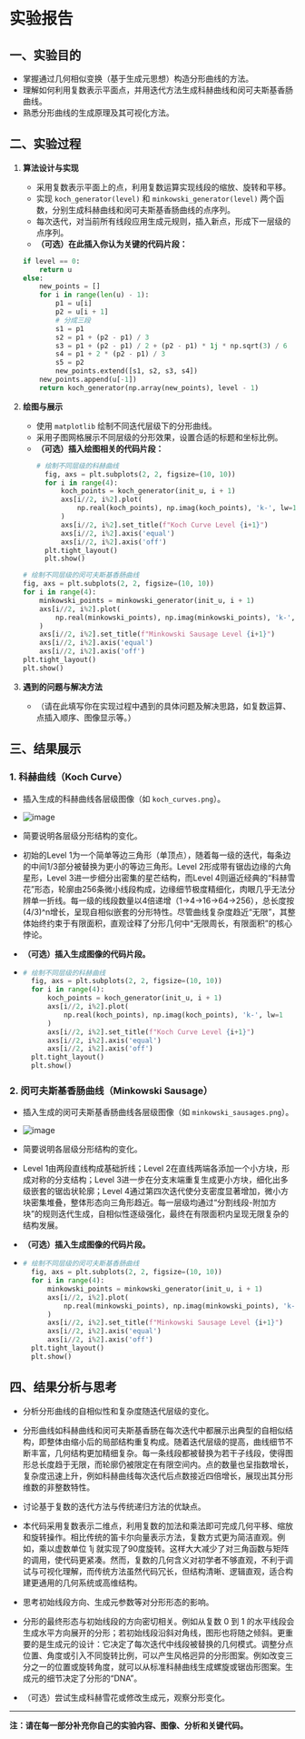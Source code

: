 # 实验报告

## 一、实验目的

- 掌握通过几何相似变换（基于生成元思想）构造分形曲线的方法。
- 理解如何利用复数表示平面点，并用迭代方法生成科赫曲线和闵可夫斯基香肠曲线。
- 熟悉分形曲线的生成原理及其可视化方法。

## 二、实验过程

1. **算法设计与实现**
   - 采用复数表示平面上的点，利用复数运算实现线段的缩放、旋转和平移。
   - 实现 `koch_generator(level)` 和 `minkowski_generator(level)` 两个函数，分别生成科赫曲线和闵可夫斯基香肠曲线的点序列。
   - 每次迭代，对当前所有线段应用生成元规则，插入新点，形成下一层级的点序列。
   - **（可选）在此插入你认为关键的代码片段：**
    ```python
    if level == 0:
        return u
    else:
        new_points = []
        for i in range(len(u) - 1):
            p1 = u[i]
            p2 = u[i + 1]
            # 分成三段
            s1 = p1
            s2 = p1 + (p2 - p1) / 3
            s3 = p1 + (p2 - p1) / 2 + (p2 - p1) * 1j * np.sqrt(3) / 6
            s4 = p1 + 2 * (p2 - p1) / 3
            s5 = p2
            new_points.extend([s1, s2, s3, s4])
        new_points.append(u[-1])
        return koch_generator(np.array(new_points), level - 1)
     ```

2. **绘图与展示**
   - 使用 `matplotlib` 绘制不同迭代层级下的分形曲线。
   - 采用子图网格展示不同层级的分形效果，设置合适的标题和坐标比例。
   - **（可选）插入绘图相关的代码片段：**
     ```python
     # 绘制不同层级的科赫曲线
       fig, axs = plt.subplots(2, 2, figsize=(10, 10))
       for i in range(4):
           koch_points = koch_generator(init_u, i + 1)
           axs[i//2, i%2].plot(
               np.real(koch_points), np.imag(koch_points), 'k-', lw=1
           )
           axs[i//2, i%2].set_title(f"Koch Curve Level {i+1}")
           axs[i//2, i%2].axis('equal')
           axs[i//2, i%2].axis('off')
       plt.tight_layout()
       plt.show()
     ```
    ```python
    # 绘制不同层级的闵可夫斯基香肠曲线
    fig, axs = plt.subplots(2, 2, figsize=(10, 10))
    for i in range(4):
        minkowski_points = minkowski_generator(init_u, i + 1)
        axs[i//2, i%2].plot(
            np.real(minkowski_points), np.imag(minkowski_points), 'k-', lw=1
        )
        axs[i//2, i%2].set_title(f"Minkowski Sausage Level {i+1}")
        axs[i//2, i%2].axis('equal')
        axs[i//2, i%2].axis('off')
    plt.tight_layout()
    plt.show()
     ```

3. **遇到的问题与解决方法**
   - （请在此填写你在实现过程中遇到的具体问题及解决思路，如复数运算、点插入顺序、图像显示等。）

## 三、结果展示

### 1. 科赫曲线（Koch Curve）

- 插入生成的科赫曲线各层级图像（如 `koch_curves.png`）。
- ![image](https://github.com/user-attachments/assets/5dc09389-457f-44f3-9dd2-7815182e0a27)

- 简要说明各层级分形结构的变化。
- 初始的​​Level 1​​为一个简单等边三角形（单顶点），随着每一级的迭代，每条边的中间1/3部分被替换为更小的等边三角形。​​Level 2​​形成带有锯齿边缘的六角星形，​​Level 3​​进一步细分出密集的星芒结构，而​​Level 4​​则逼近经典的“科赫雪花”形态，轮廓由256条微小线段构成，边缘细节极度精细化，肉眼几乎无法分辨单一折线。每一级的线段数量以4倍递增（1→4→16→64→256），总长度按(4/3)^n增长，呈现自相似嵌套的分形特性。尽管曲线复杂度趋近“无限”，其整体始终约束于有限面积，直观诠释了分形几何中“无限周长，有限面积”的核心悖论。
- **（可选）插入生成图像的代码片段。**
- ```python
  # 绘制不同层级的科赫曲线
    fig, axs = plt.subplots(2, 2, figsize=(10, 10))
    for i in range(4):
        koch_points = koch_generator(init_u, i + 1)
        axs[i//2, i%2].plot(
            np.real(koch_points), np.imag(koch_points), 'k-', lw=1
        )
        axs[i//2, i%2].set_title(f"Koch Curve Level {i+1}")
        axs[i//2, i%2].axis('equal')
        axs[i//2, i%2].axis('off')
    plt.tight_layout()
    plt.show()
  ```

### 2. 闵可夫斯基香肠曲线（Minkowski Sausage）

- 插入生成的闵可夫斯基香肠曲线各层级图像（如 `minkowski_sausages.png`）。
- ![image](https://github.com/user-attachments/assets/e39d951d-c40e-41cb-9be6-f26c80620d22)

- 简要说明各层级分形结构的变化。
- Level 1​​由两段直线构成基础折线；​​Level 2​​在直线两端各添加一个小方块，形成对称的分支结构；​​Level 3​​进一步在分支末端重复生成更小方块，细化出多级嵌套的锯齿状轮廓；​​Level 4​​通过第四次迭代使分支密度显著增加，微小方块密集堆叠，整体形态向三角形趋近。每一层级均通过“分割线段-附加方块”的规则迭代生成，自相似性逐级强化，最终在有限面积内呈现无限复杂的结构发展。
- **（可选）插入生成图像的代码片段。**
- ```python
  # 绘制不同层级的闵可夫斯基香肠曲线
    fig, axs = plt.subplots(2, 2, figsize=(10, 10))
    for i in range(4):
        minkowski_points = minkowski_generator(init_u, i + 1)
        axs[i//2, i%2].plot(
            np.real(minkowski_points), np.imag(minkowski_points), 'k-', lw=1
        )
        axs[i//2, i%2].set_title(f"Minkowski Sausage Level {i+1}")
        axs[i//2, i%2].axis('equal')
        axs[i//2, i%2].axis('off')
    plt.tight_layout()
    plt.show()
  ```

## 四、结果分析与思考

- 分析分形曲线的自相似性和复杂度随迭代层级的变化。
- 分形曲线如科赫曲线和闵可夫斯基香肠在每次迭代中都展示出典型的自相似结构，即整体由缩小后的局部结构重复构成。随着迭代层级的提高，曲线细节不断丰富，几何结构更加精细复杂。每一条线段都被替换为若干子线段，使得图形总长度趋于无限，而轮廓仍被限定在有限空间内。点的数量也呈指数增长，复杂度迅速上升，例如科赫曲线每次迭代后点数接近四倍增长，展现出其分形维数的非整数特性。

- 讨论基于复数的迭代方法与传统递归方法的优缺点。
- 本代码采用复数表示二维点，利用复数的加法和乘法即可完成几何平移、缩放和旋转操作。相比传统的笛卡尔向量表示方法，复数方式更为简洁直观。例如，乘以虚数单位 1j 就实现了90度旋转。这样大大减少了对三角函数与矩阵的调用，使代码更紧凑。然而，复数的几何含义对初学者不够直观，不利于调试与可视化理解，而传统方法虽然代码冗长，但结构清晰、逻辑直观，适合构建更通用的几何系统或高维结构。

- 思考初始线段方向、生成元参数等对分形形态的影响。
- 分形的最终形态与初始线段的方向密切相关。例如从复数 0 到 1 的水平线段会生成水平方向展开的分形；若初始线段沿斜对角线，图形也将随之倾斜。更重要的是生成元的设计：它决定了每次迭代中线段被替换的几何模式。调整分点位置、角度或引入不同旋转比例，可以产生风格迥异的分形图案。例如改变三分之一的位置或旋转角度，就可以从标准科赫曲线生成螺旋或锯齿形图案。生成元的细节决定了分形的“DNA”。
- （可选）尝试生成科赫雪花或修改生成元，观察分形变化。

---

**注：请在每一部分补充你自己的实验内容、图像、分析和关键代码。**
